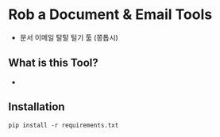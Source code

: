 # Rob a Document & Email Tools

- 문서 이메일 탈탈 털기 툴 (쫑톱시)

## What is this Tool?

-

## Installation

```
pip install -r requirements.txt
```
